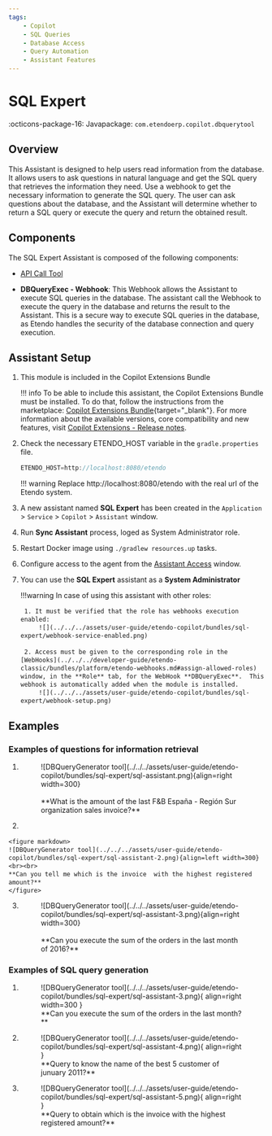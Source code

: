 ```yaml
---
tags:
    - Copilot
    - SQL Queries
    - Database Access
    - Query Automation
    - Assistant Features
---
```


# SQL Expert

:octicons-package-16: Javapackage: `com.etendoerp.copilot.dbquerytool`

## Overview

This Assistant is designed to help users read information from the database. It allows users to ask questions in natural language and get the SQL query that retrieves the information they need. Use a webhook to get the necessary information to generate the SQL query. The user can ask questions about the database, and the Assistant will determine whether to return a SQL query or execute the query and return the obtained result.

## Components

The SQL Expert Assistant is composed of the following components:

- [API Call Tool](../available-tools/openapi-tool.md)

- **DBQueryExec - Webhook**: This Webhook allows the Assistant to execute SQL queries in the database. The assistant call the Webhook to execute the query in the database and returns the result to the Assistant. This is a secure way to execute SQL queries in the database, as Etendo handles the security of the database connection and query execution.


## Assistant Setup 

1. This module is included in the Copilot Extensions Bundle

    !!! info
        To be able to include this assistant, the Copilot Extensions Bundle must be installed. To do that, follow the instructions from the marketplace: [Copilot Extensions Bundle](https://marketplace.etendo.cloud/#/product-details?module=82C5DA1B57884611ABA8F025619D4C05){target="_blank"}. For more information about the available versions, core compatibility and new features, visit [Copilot Extensions - Release notes](../../../whats-new/release-notes/etendo-copilot/bundles/release-notes.md).


2. Check the necessary ETENDO_HOST variable in the `gradle.properties` file.
    
    ```groovy title="gradle.properties"
    ETENDO_HOST=http://localhost:8080/etendo
    ```

    !!! warning
        Replace http://localhost:8080/etendo with the real url of the Etendo system.


3.  A new assistant named **SQL Expert** has been created in the `Application` > `Service` > `Copilot` > `Assistant` window.

4. Run **Sync Assistant** process, loged as System Administrator role.

5. Restart Docker image using `./gradlew resources.up` tasks.

6. Configure access to the agent from the [Assistant Access](../../etendo-copilot/setup-and-usage.md#assistant-access-window) window.

7. You can use the **SQL Expert** assistant as a **System Administrator**

    !!!warning 
        In case of using this assistant with other roles: 
        
        1. It must be verified that the role has webhooks execution enabled: 
            ![](../../../assets/user-guide/etendo-copilot/bundles/sql-expert/webhook-service-enabled.png)
        
        2. Access must be given to the corresponding role in the  [WebHooks](../../../developer-guide/etendo-classic/bundles/platform/etendo-webhooks.md#assign-allowed-roles) window, in the **Role** tab, for the WebHook **DBQueryExec**.  This webhook is automatically added when the module is installed.
            ![](../../../assets/user-guide/etendo-copilot/bundles/sql-expert/webhook-setup.png)



## Examples

### Examples of questions for information retrieval

1. 
    <figure markdown>
    ![DBQueryGenerator tool](../../../assets/user-guide/etendo-copilot/bundles/sql-expert/sql-assistant.png){align=right width=300}
    <br><br>
    **What is the amount of the last F&B España - Región Sur organization sales invoice?**
    </figure>

2.  

    <figure markdown>
    ![DBQueryGenerator tool](../../../assets/user-guide/etendo-copilot/bundles/sql-expert/sql-assistant-2.png){align=left width=300}
    <br><br>
    **Can you tell me which is the invoice  with the highest registered amount?**
    </figure>
 
3.
    <figure markdown>
    ![DBQueryGenerator tool](../../../assets/user-guide/etendo-copilot/bundles/sql-expert/sql-assistant-3.png){align=right width=300}
    <br><br>
    **Can you execute the sum of the orders in the last month of 2016?**
    </figure>

### Examples of SQL query generation

1. 
    <figure markdown>
    ![DBQueryGenerator tool](../../../assets/user-guide/etendo-copilot/bundles/sql-expert/sql-assistant-3.png){ align=right width=300 }
    <br>
    **Can you execute the sum of the orders in the last month?**
    </figure>

2.  <figure markdown>
    ![DBQueryGenerator tool](../../../assets/user-guide/etendo-copilot/bundles/sql-expert/sql-assistant-4.png){ align=right }
    <br>
    **Query to know the name of the best 5 customer of junuary 2011?**
    </figure>
    
3.  <figure markdown>
    ![DBQueryGenerator tool](../../../assets/user-guide/etendo-copilot/bundles/sql-expert/sql-assistant-5.png){ align=right }
    <br>
    **Query to obtain which is the invoice with the highest registered amount?**
    </figure> 
